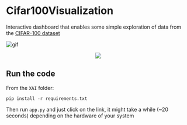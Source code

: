 # Cifar100Visualization
Interactive dashboard that enables some simple exploration of data from the [CIFAR-100 dataset](https://www.cs.toronto.edu/~kriz/cifar.html)

![gif](https://github.com/fbizza/Cifar100Visualization/assets/109001290/1f9fc1ec-e8df-4efe-9adb-636374571b10)


<p align="center">
  <img src="[https://github.com/fbizza/Cifar100Visualization/assets/109001290/97269ef6-0849-457c-9258-4833135c0bc7](https://github.com/fbizza/Cifar100Visualization/assets/109001290/68bb22ef-ab27-4919-b67c-18d67ac31c81)">
</p>	

## Run the code
From the `XAI` folder: 
```
pip install -r requirements.txt
```
Then run `app.py` and just click on the link, it might take a while (~20 seconds) depending on the hardware of your system
